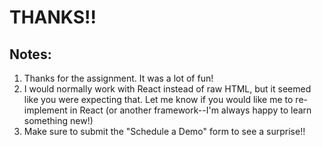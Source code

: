 # THANKS!!
## Notes:
1. Thanks for the assignment. It was a lot of fun!
2. I would normally work with React instead of raw HTML, but it seemed like you were expecting that. Let me know if you would like me to re-implement in React (or another framework--I'm always happy to learn something new!)
3. Make sure to submit the "Schedule a Demo" form to see a surprise!!
